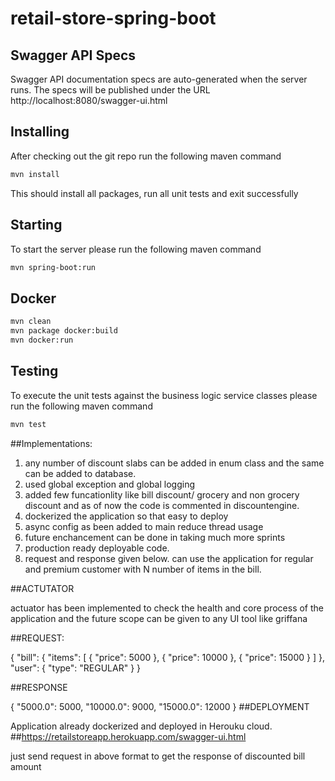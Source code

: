 ﻿# retail-store-spring-boot

## Swagger API Specs

Swagger API documentation specs are auto-generated when the server runs. The specs will be published under the URL http://localhost:8080/swagger-ui.html

## Installing

After checking out the git repo run the following maven command

```bash
mvn install
```

This should install all packages, run all unit tests and exit successfully

## Starting

To start the server please run the following maven command

```bash
mvn spring-boot:run
```


## Docker

```bash
mvn clean
mvn package docker:build
mvn docker:run
```

## Testing

To execute the unit tests against the business logic service classes please run the following maven command

```bash
mvn test
```

##Implementations:

1. any number of discount slabs can be added in enum  class and the same can be added to database.
2. used global exception and global logging
3. added few funcationlity like bill discount/ grocery and non grocery discount and as of now the code is commented in discountengine.
4. dockerized the application so that easy to deploy
5. async config as been added to main reduce thread usage
6. future enchancement can be done in taking much more sprints
7. production ready deployable code.
8. request and response given below. can  use the application for regular and premium customer with N number of items in the bill.


##ACTUTATOR

actuator has been implemented to check the health and core process of the application and the future scope can be given to any UI tool like griffana

##REQUEST:

{
  "bill": {
    "items": [
      {
        "price": 5000
      },
      {
        "price": 10000
      },
      {
        "price": 15000
      }
    ]
  },
  "user": {
    "type": "REGULAR"
  }
}

##RESPONSE

{
  "5000.0": 5000,
  "10000.0": 9000,
  "15000.0": 12000
}
##DEPLOYMENT

Application already dockerized and deployed in Herouku cloud.
##https://retailstoreapp.herokuapp.com/swagger-ui.html

just send request in above format to get the response of discounted bill amount

